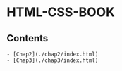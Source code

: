 # HTML-CSS-BOOK

## Contents

    - [Chap2](./chap2/index.html)
    - [Chap3](./chap3/index.html)
    